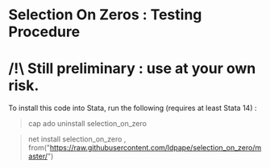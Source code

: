 # Selection On Zeros : Testing Procedure

# /!\ Still preliminary : use at your own risk.
To install this code into Stata, run the following (requires at least Stata 14) : 

>cap ado uninstall selection_on_zero

>net install selection_on_zero , from("https://raw.githubusercontent.com/ldpape/selection_on_zero/master/")

